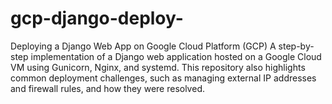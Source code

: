 # gcp-django-deploy-
Deploying a Django Web App on Google Cloud Platform (GCP)  A step-by-step implementation of a Django web application hosted on a Google Cloud VM using Gunicorn, Nginx, and systemd. This repository also highlights common deployment challenges, such as managing external IP addresses and firewall rules, and how they were resolved.
